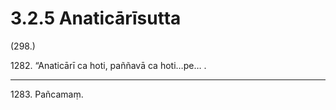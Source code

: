 

# 3.2.5 Anaticārīsutta




(298.)

1282\. “Anaticārī ca hoti, paññavā ca hoti…pe… .

---

1283\. Pañcamaṃ.





